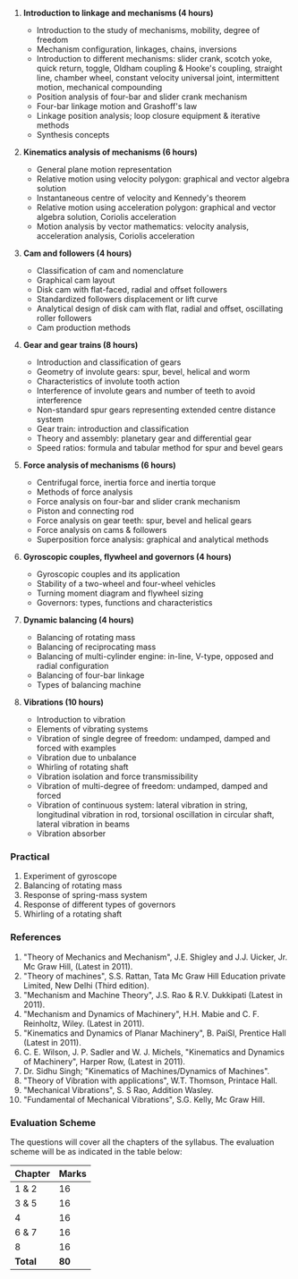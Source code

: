 1. **Introduction to linkage and mechanisms (4 hours)**
    * Introduction to the study of mechanisms, mobility, degree of freedom
    * Mechanism configuration, linkages, chains, inversions
    * Introduction to different mechanisms: slider crank, scotch yoke, quick return, toggle, Oldham coupling & Hooke's coupling, straight line, chamber wheel, constant velocity universal joint, intermittent motion, mechanical compounding
    * Position analysis of four-bar and slider crank mechanism
    * Four-bar linkage motion and Grashoff's law
    * Linkage position analysis; loop closure equipment & iterative methods
    * Synthesis concepts

2. **Kinematics analysis of mechanisms (6 hours)**
    * General plane motion representation
    * Relative motion using velocity polygon: graphical and vector algebra solution
    * Instantaneous centre of velocity and Kennedy's theorem
    * Relative motion using acceleration polygon: graphical and vector algebra solution, Coriolis acceleration
    * Motion analysis by vector mathematics: velocity analysis, acceleration analysis, Coriolis acceleration

3. **Cam and followers (4 hours)**
    * Classification of cam and nomenclature
    * Graphical cam layout
    * Disk cam with flat-faced, radial and offset followers
    * Standardized followers displacement or lift curve
    * Analytical design of disk cam with flat, radial and offset, oscillating roller followers
    * Cam production methods

4. **Gear and gear trains (8 hours)**
    * Introduction and classification of gears
    * Geometry of involute gears: spur, bevel, helical and worm
    * Characteristics of involute tooth action
    * Interference of involute gears and number of teeth to avoid interference
    * Non-standard spur gears representing extended centre distance system
    * Gear train: introduction and classification
    * Theory and assembly: planetary gear and differential gear
    * Speed ratios: formula and tabular method for spur and bevel gears

5. **Force analysis of mechanisms (6 hours)**
    * Centrifugal force, inertia force and inertia torque
    * Methods of force analysis
    * Force analysis on four-bar and slider crank mechanism
    * Piston and connecting rod
    * Force analysis on gear teeth: spur, bevel and helical gears
    * Force analysis on cams & followers
    * Superposition force analysis: graphical and analytical methods

6. **Gyroscopic couples, flywheel and governors (4 hours)**
    * Gyroscopic couples and its application
    * Stability of a two-wheel and four-wheel vehicles
    * Turning moment diagram and flywheel sizing
    * Governors: types, functions and characteristics

7. **Dynamic balancing (4 hours)**
    * Balancing of rotating mass
    * Balancing of reciprocating mass
    * Balancing of multi-cylinder engine: in-line, V-type, opposed and radial configuration
    * Balancing of four-bar linkage
    * Types of balancing machine

8. **Vibrations (10 hours)**
    * Introduction to vibration
    * Elements of vibrating systems
    * Vibration of single degree of freedom: undamped, damped and forced with examples
    * Vibration due to unbalance
    * Whirling of rotating shaft
    * Vibration isolation and force transmissibility
    * Vibration of multi-degree of freedom: undamped, damped and forced
    * Vibration of continuous system: lateral vibration in string, longitudinal vibration in rod, torsional oscillation in circular shaft, lateral vibration in beams
    * Vibration absorber

### **Practical**

1. Experiment of gyroscope
2. Balancing of rotating mass
3. Response of spring-mass system
4. Response of different types of governors
5. Whirling of a rotating shaft

### **References**

1. "Theory of Mechanics and Mechanism", J.E. Shigley and J.J. Uicker, Jr. Mc Graw Hill, (Latest in 2011).
2. "Theory of machines", S.S. Rattan, Tata Mc Graw Hill Education private Limited, New Delhi (Third edition).
3. "Mechanism and Machine Theory", J.S. Rao & R.V. Dukkipati (Latest in 2011).
4. "Mechanism and Dynamics of Machinery", H.H. Mabie and C. F. Reinholtz, Wiley. (Latest in 2011).
5. "Kinematics and Dynamics of Planar Machinery", B. PaiSI, Prentice Hall (Latest in 2011).
6. C. E. Wilson, J. P. Sadler and W. J. Michels, "Kinematics and Dynamics of Machinery", Harper Row, (Latest in 2011).
7. Dr. Sidhu Singh; "Kinematics of Machines/Dynamics of Machines".
8. "Theory of Vibration with applications", W.T. Thomson, Printace Hall.
9. "Mechanical Vibrations", S. S Rao, Addition Wasley.
10. "Fundamental of Mechanical Vibrations", S.G. Kelly, Mc Graw Hill.

### **Evaluation Scheme**

The questions will cover all the chapters of the syllabus. The evaluation scheme will be as indicated in the table below:

| Chapter   | Marks  |
| --------- | ------ |
| 1 & 2     | 16     |
| 3 & 5     | 16     |
| 4         | 16     |
| 6 & 7     | 16     |
| 8         | 16     |
| **Total** | **80** |

